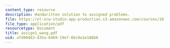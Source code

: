```yaml
---
content_type: resource
description: Handwritten solution to assigned problems.
file: https://ol-ocw-studio-app-production.s3.amazonaws.com/courses/18-996a-simplicity-theory-spring-2004/afd90463d35a646919e76bc9a1e186b8_assign1_wang.pdf
file_type: application/pdf
resourcetype: Document
title: assign1_wang.pdf
uid: afd90463-d35a-6469-19e7-6bc9a1e186b8
---
```

